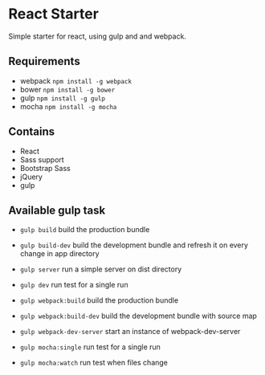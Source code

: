 # React Starter

Simple starter for react, using gulp and and webpack.

## Requirements

* webpack ```npm install -g webpack```
* bower ```npm install -g bower```
* gulp ```npm install -g gulp```
* mocha ```npm install -g mocha```

## Contains

* React
* Sass support
* Bootstrap Sass
* jQuery
* gulp

## Available gulp task

* ```gulp build``` build the production bundle
* ```gulp build-dev``` build the development bundle and refresh it on every change in app directory
* ```gulp server``` run a simple server on dist directory
* ```gulp dev``` run test for a single run


* ```gulp webpack:build``` build the production bundle
* ```gulp webpack:build-dev``` build the development bundle with source map
* ```gulp webpack-dev-server``` start an instance of webpack-dev-server


* ```gulp mocha:single``` run test for a single run
* ```gulp mocha:watch``` run test when files change
